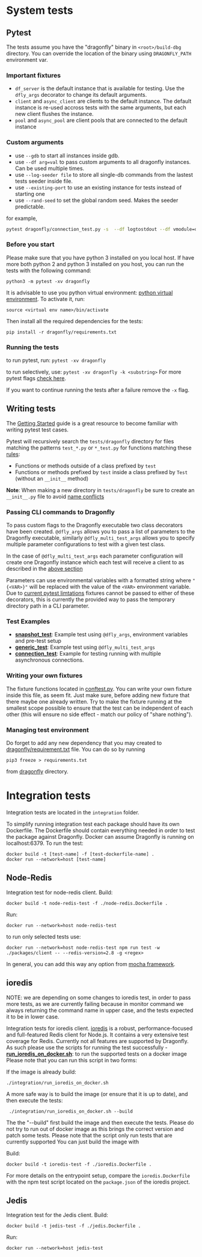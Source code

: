 # System tests


## Pytest

The tests assume you have the "dragonfly" binary in `<root>/build-dbg` directory.
You can override the location of the binary using `DRAGONFLY_PATH` environment var.

### Important fixtures

- `df_server` is the default instance that is available for testing. Use the `dfly_args` decorator to change its default arguments.
- `client` and `async_client` are clients to the default instance. The default instance is re-used accross tests with the same arguments, but each new client flushes the instance.
- `pool` and `async_pool` are client pools that are connected to the default instance

### Custom arguments

- use `--gdb` to start all instances inside gdb.
- use `--df arg=val` to pass custom arguments to all dragonfly instances. Can be used multiple times.
- use `--log-seeder file` to store all single-db commands from the lastest tests seeder inside file.
- use `--existing-port` to use an existing instance for tests instead of starting one
- use `--rand-seed` to set the global random seed. Makes the seeder predictable.

for example,

```sh
pytest dragonfly/connection_test.py -s  --df logtostdout --df vmodule=dragonfly_connection=2 -k test_subscribe
```
### Before you start
Please make sure that you have python 3 installed on you local host.
If have more both python 2 and python 3 installed on you host, you can run the tests with the following command:
```
python3 -m pytest -xv dragonfly
```
It is advisable to use you python virtual environment: [python virtual environment](https://docs.python.org/3/library/venv.html).
To activate it, run:
```
source <virtual env name>/bin/activate
```
Then install all the required dependencies for the tests:
```
pip install -r dragonfly/requirements.txt
```

### Running the tests
to run pytest, run:
`pytest -xv dragonfly`

to run selectively, use:
`pytest -xv dragonfly -k <substring>`
For more pytest flags [check here](https://fig.io/manual/pytest).

If you want to continue running the tests after a failure remove the `-x` flag.

## Writing tests
The [Getting Started](https://docs.pytest.org/en/7.1.x/getting-started.html) guide is a great resource to become familiar with writing pytest test cases.

Pytest will recursively search the `tests/dragonfly` directory for files matching the patterns `test_*.py` or `*_test.py` for functions matching these [rules](https://docs.pytest.org/en/7.1.x/explanation/goodpractices.html#conventions-for-python-test-discovery):
- Functions or methods outside of a class prefixed by `test`
- Functions or methods prefixed by `test` inside a class prefixed by `Test` (without an `__init__` method)

**Note**: When making a new directory in `tests/dragonfly` be sure to create an `__init__.py` file to avoid [name conflicts](https://docs.pytest.org/en/7.1.x/explanation/goodpractices.html#tests-outside-application-code)

### Passing CLI commands to Dragonfly
To pass custom flags to the Dragonfly executable two class decorators have been created. `@dfly_args` allows you to pass a list of parameters to the Dragonfly executable, similarly `@dfly_multi_test_args` allows you to specify multiple parameter configurations to test with a given test class.

In the case of `@dfly_multi_test_args` each parameter configuration will create one Dragonfly instance which each test will receive a client to as described in the [above section](#interacting-with-dragonfly)

Parameters can use environmental variables with a formatted string where `"{<VAR>}"` will be replaced with the value of the `<VAR>` environment variable. Due to [current pytest limtations](https://github.com/pytest-dev/pytest/issues/349) fixtures cannot be passed to either of these decorators, this is currently the provided way to pass the temporary directory path in a CLI parameter.

### Test Examples
- **[snapshot_test](./dragonfly/snapshot_test.py)**: Example test using `@dfly_args`, environment variables and pre-test setup
- **[generic_test](./dragonfly/generic_test.py)**: Example test using `@dfly_multi_test_args`
- **[connection_test](./dragonfly/connection_test.py)**: Example for testing running with multiple asynchronous connections.

### Writing your own fixtures
The fixture functions located in [conftest.py](./dragonfly/conftest.py).
You can write your own fixture inside this file, as seem fit. Just make sure, before adding new fixture that there maybe one already written.
Try to make the fixture running at the smallest scope possible to ensure that the test can be independent of each other (this will ensure no side effect - match our policy of "share nothing").

### Managing test environment
Do forget to add any new dependency that you may created to [dragonfly/requirement.txt](./dragonfly/requirements.txt) file.
You can do so by running
```
pip3 freeze > requirements.txt
```
from [dragonfly](./dragonfly/) directory.

# Integration tests
Integration tests are located in the `integration` folder.

To simplify running integration test each package should have its own Dockerfile. The Dockerfile should contain everything needed in order to test the package against Dragonfly. Docker can assume Dragonfly is running on localhost:6379.
To run the test:
```
docker build -t [test-name] -f [test-dockerfile-name] .
docker run --network=host [test-name]
```

## Node-Redis
Integration test for node-redis client.
Build:
```
docker build -t node-redis-test -f ./node-redis.Dockerfile .
```
Run:
```
docker run --network=host node-redis-test
```

to run only selected tests use:

```
docker run --network=host node-redis-test npm run test -w ./packages/client -- --redis-version=2.8 -g <regex>
```

In general, you can add this way any option from [mocha framework](https://mochajs.org/#command-line-usage).

## ioredis
NOTE: we are depending on some changes to ioredis test, in order to pass more tests, as we are currently failing
because in monitor command we always returning the command name in upper case, and the tests expected it to
be in lower case.

Integration tests for ioredis client.
[ioredis](https://github.com/luin/ioredis) is a robust, performance-focused and full-featured Redis client for Node.js.
It contains a very extensive test coverage for Redis. Currently not all features are supported by Dragonfly.
As such please use the scripts for running the test successfully -
 **[run_ioredis_on_docker.sh](./integration/run_ioredis_on_docker.sh)**: to run the supported tests on a docker image
 Please note that you can run this script in two forms:

 If the image is already build:
 ```
 ./integration/run_ioredis_on_docker.sh
 ```

A more safe way is to build the image (or ensure that it is up to date), and then execute the tests:
```
 ./integration/run_ioredis_on_docker.sh --build
 ```
 The the "--build" first build the image and then execute the tests.
 Please do not try to run out of docker image as this brings the correct version and patch some tests.
Please note that the script only run tests that are currently supported
You can just build the image with

Build:
```
docker build -t ioredis-test -f ./ioredis.Dockerfile .
```

For more details on the entrypoint setup, compare the `ioredis.Dockerfile`
with the npm test script located on the `package.json` of the ioredis project.

## Jedis
Integration test for the Jedis client.
Build:
```
docker build -t jedis-test -f ./jedis.Dockerfile .
```
Run:
```
docker run --network=host jedis-test
```
